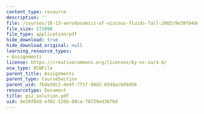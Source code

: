 ```yaml
---
content_type: resource
description: ''
file: /courses/16-13-aerodynamics-of-viscous-fluids-fall-2003/9e39f84def82526b88ca78729ed36fbd_ps2_solution.pdf
file_size: 171096
file_type: application/pdf
hide_download: true
hide_download_original: null
learning_resource_types:
- Assignments
license: https://creativecommons.org/licenses/by-nc-sa/4.0/
ocw_type: OCWFile
parent_title: Assignments
parent_type: CourseSection
parent_uid: fbde3dc2-de9f-7f1f-98d2-6548acb89d56
resourcetype: Document
title: ps2_solution.pdf
uid: 9e39f84d-ef82-526b-88ca-78729ed36fbd
---
```

